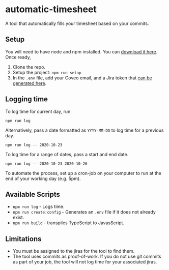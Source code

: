 # automatic-timesheet

A tool that automatically fills your timesheet based on your commits.

## Setup

You will need to have node and npm installed. You can [download it here](https://nodejs.org/en/download/). Once ready,

1. Clone the repo.
2. Setup the project: `npm run setup`
3. In the `.env` file, add your Coveo email, and a Jira token that [can be generated here](https://id.atlassian.com/manage-profile/security/api-tokens).


## Logging time

To log time for current day, run:

```
npm run log
```

Alternatively, pass a date formatted as `YYYY-MM-DD` to log time for a previous day.

```
npm run log -- 2020-10-23
```

To log time for a range of dates, pass a start and end date.

```
npm run log -- 2020-10-23 2020-10-26
```

To automate the process, set up a cron-job on your computer to run at the end of your working day (e.g. 5pm).


## Available Scripts

- `npm run log` - Logs time.
- `npm run create:config` - Generates an `.env` file if it does not already exist.
- `npm run build` - transpiles TypeScript to JavasScript.


## Limitations

- You must be assigned to the jiras for the tool to find them.
- The tool uses commits as proof-of-work. If you do not use git commits as part of your job, the tool will not log time for your associated jiras.